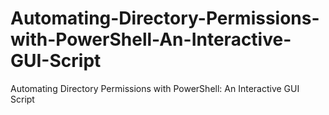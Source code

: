 # Automating-Directory-Permissions-with-PowerShell-An-Interactive-GUI-Script
Automating Directory Permissions with PowerShell: An Interactive GUI Script

